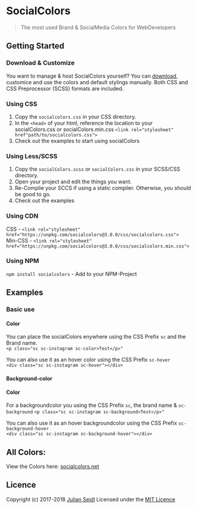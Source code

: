 # SocialColors
> The most used Brand & SocialMedia Colors for WebDevelopers

## Getting Started

### Download & Customize
You want to manage & host SocialColors yourself? You can [download](https://github.com/Thejuse/SocialColors/zipball/master), customice and use the colors and default stylings manually. Both CSS and CSS Preprocessor (SCSS) formats are included.

### Using CSS
1. Copy the `socialcolors.css` in your CSS directory.
2. In the `<head>` of your html, reference the location to your socialColors.css or socialColors.min.css   `<link rel="stylesheet" href"path/to/socialcolors.css">`
3. Check out the examples to start using socialColors

### Using Less/SCSS
1. Copy the `socialColors.scss` or `socialColors.css`  in your SCSS/CSS directory.
2. Open your project and edit the things you want.
3. Re-Complie your SCCS if using a static compiler. Otherwise, you should be good to go.
4. Check out the examples

### Using CDN   
CSS - `<link rel="stylesheet" href="https://unpkg.com/socialcolors@3.0.0/css/socialcolors.css">`    
Min-CSS - `<link rel="stylesheet" href="https://unpkg.com/socialcolors@3.0.0/css/socialcolors.min.css">` 

### Using NPM
`npm install socialcolors` - Add to your NPM-Project

## Examples

### Basic use

#### Color
You can place the socialColors enywhere using the CSS Prefix `sc` and the Brand name.   
`<p class="sc sc-instagram sc-color>Test</p>"`

You can also use it as an hover color using the CSS Prefix `sc-hover`   
`<div class="sc sc-instagram sc-hover"></div>`

#### Background-color
#### Color
  
For a backgroundcolor you using the CSS Prefix `sc`, the brand name & `sc-background`
`<p class="sc sc-instagram sc-background>Test</p>"`

You can also use it as an hover backgroundcolor using the CSS Prefix `sc-background-hover`   
`<div class="sc sc-instagram sc-background-hover"></div>`

## All Colors:

View the Colors here: [socialcolors.net](https://socialcolors.net/)

## Licence
Copyright (c) 2017-2018 [Julian Seidl](https://www.jseidl.at)
Licensed under the [MIT Licence](LICENCE)
